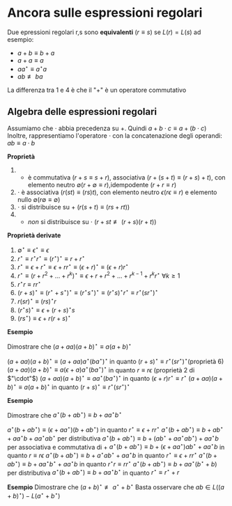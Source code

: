 # Ancora sulle espressioni regolari
Due epressioni regolari r,s sono **equivalenti** ($r\equiv s$) se $L(r)=L(s)$
ad esempio:
- $a+b\equiv b+a$
- $a+a\equiv a$
- $aa^\star\equiv a^\star a$
- $ab\not\equiv ba$ 

La differenza tra 1 e 4 è che il "+" è un operatore commutativo

## Algebra delle espressioni regolari
Assumiamo che $\cdot$ abbia precedenza su +. Quindi $a+b\cdot c\equiv a+(b\cdot c)$
Inoltre, rappresentiamo l'operatore $\cdot$ con la concatenazione degli operandi: $ab\equiv a\cdot b$

**Proprietà**
1. + è commutativa ($r+s\equiv s+r$), associativa ($r+(s+t)\equiv (r+s)+t$), con elemento neutro $\emptyset(r+\emptyset\equiv r)$,idempodente ($r+r\equiv r$)
2. $\cdot$ è associativa ($r(st)\equiv (rs)t$), con elemento neutro $\epsilon(r\epsilon\equiv r)$ e elemento nullo $\emptyset(r\emptyset\equiv\emptyset)$
3. $\cdot$ si distribuisce su + ($r(s+t)\equiv (rs+rt)$)
4. + _non_ si distribuisce su $\cdot$ ($r+st\not\equiv (r+s)(r+t)$)

**Proprietà derivate**
1. $\emptyset^\star\equiv\epsilon^\star\equiv\epsilon$
2. $r^\star\equiv r^\star r^\star\equiv (r^\star)^\star\equiv r+r^\star$
3. $r^\star\equiv\epsilon+r^\star\equiv\epsilon+rr^\star\equiv (\epsilon+r)^\star\equiv (\epsilon+r)r^\star$
4. $r^\star\equiv (r+r^2+...+r^k)^\star\equiv\epsilon+r+r^2+...+r^{k-1}+r^kr^\star\:\forall k\geq1$
5. $r^\star r\equiv rr^\star$
6. $(r+s)^\star\equiv (r^\star+s^\star)^\star\equiv (r^\star s^\star)^\star\equiv (r^\star s)^\star r^\star\equiv r^\star(sr^\star)^\star$
7. $r(sr)^\star\equiv (rs)^\star r$
8. $(r^\star s)^\star\equiv\epsilon+(r+s)^\star s$
9. $(rs^\star)\equiv\epsilon+r(r+s)^\star$

**Esempio**

Dimostrare che $(a+aa)(a+b)^\star\equiv a(a+b)^\star$

$(a+aa)(a+b)^\star\equiv (a+aa)a^\star(ba^\star)^\star$ in quanto $(r+s)^\star\equiv r^\star(sr^\star)^\star(\text{proprietà 6})$ 
$(a+aa)(a+b)^\star\equiv a(\epsilon+a)a^\star(ba^\star)^\star$ in quanto $r\equiv r\epsilon$ (proprietà 2 di $"\cdot"$)
$(a+aa)(a+b)^\star\equiv aa^\star(ba^\star)^\star$ in quanto $(\epsilon+r)r^\star\equiv r^\star$
$(a+aa)(a+b)^\star\equiv a(a+b)^\star$ in quanto $(r+s)^\star\equiv r^\star(sr^\star)^\star$

**Esempio**

Dimostrare che $a^\star(b+ab^\star)\equiv b+aa^\star b^\star$

$a^\star(b+ab^\star)\equiv (\epsilon+aa^\star)(b+ab^\star)$ in quanto $r^\star\equiv\epsilon+rr^\star$
$a^\star(b+ab^\star)\equiv b+ab^\star+aa^\star b+aa^\star ab^\star$ per distributiva
$a^\star(b+ab^\star)\equiv b+(ab^\star + aa^\star ab^\star)+aa^\star b$ per associativa e commutativa di +
$a^\star(b+ab^\star)\equiv b+(\epsilon+aa^\star)ab^\star + aa^\star b$ in quanto $r\equiv r\epsilon$
$a^\star(b+ab^\star)\equiv b+a^\star ab^\star + aa^\star b$ in quanto $r^\star\equiv\epsilon+rr^\star$
$a^\star(b+ab^\star)\equiv b+aa^\star b^\star+aa^\star b$ in quanto $r^\star r\equiv rr^\star$
$a^\star(b+ab^\star)\equiv b+aa^\star(b^\star+b)$ per distributiva
$a^\star(b+ab^\star)\equiv b+aa^\star b^\star$ in quanto $r^\star\equiv r^\star+r$

**Esempio**
Dimostrare che $(a+b)^\star\not\equiv a^\star+b^\star$
Basta osservare che $ab\in L((a+b)^\star) - L(a^\star+b^\star)$




